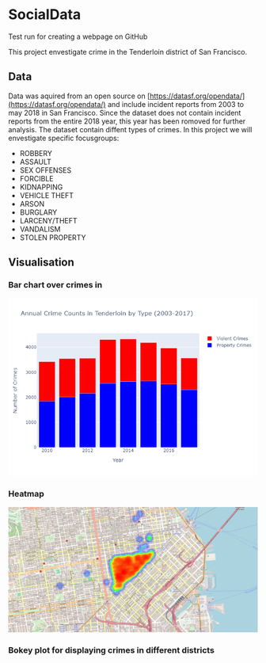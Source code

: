 # SocialData
Test run for creating a webpage on GitHub

This project envestigate crime in the Tenderloin district of San Francisco. 

## Data
Data was aquired from an open source on [https://datasf.org/opendata/](https://datasf.org/opendata/) and include incident reports from 2003 to may 2018 in San Francisco. Since the dataset does not contain incident reports from the entire 2018 year, this year has been romoved for further analysis. The dataset contain diffent types of crimes. In this project we will envestigate specific focusgroups:
* ROBBERY
* ASSAULT
* SEX OFFENSES
* FORCIBLE
* KIDNAPPING
* VEHICLE THEFT
* ARSON
* BURGLARY
* LARCENY/THEFT
* VANDALISM
* STOLEN PROPERTY

## Visualisation 
### Bar chart over crimes in 
![Bar_chart](/Assets/Bar_AnnualCrimes.png)

### Heatmap 
![Heatmap](/Assets/Heatmap.png)

### Bokey plot for displaying crimes in different districts


